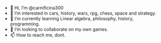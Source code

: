 - 👋 Hi, I’m @carnificina300
- 👀 I’m interested in cars, history, wars, rpg, chess, space and strategy.
- 🌱 I’m currently learning Linear algebra, philosophy, history, programming.
- 💞️ I’m looking to collaborate on my own games.
- 📫 How to reach me, dont.

<!---
carnificina300/carnificina300 is a ✨ special ✨ repository because its `README.md` (this file) appears on your GitHub profile.
You can click the Preview link to take a look at your changes.
--->
